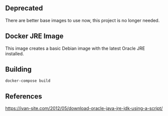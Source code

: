 ## Deprecated

There are better base images to use now, this project is no longer needed.

## Docker JRE Image

This image creates a basic Debian image with the latest Oracle JRE installed. 

## Building

`docker-compose build`

## References

https://ivan-site.com/2012/05/download-oracle-java-jre-jdk-using-a-script/

